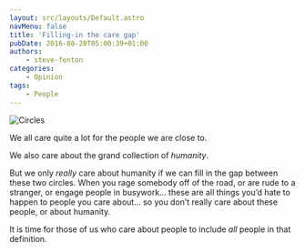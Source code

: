 ```yaml
---
layout: src/layouts/Default.astro
navMenu: false
title: 'Filling-in the care gap'
pubDate: 2016-08-20T05:00:39+01:00
authors:
    - steve-fenton
categories:
    - Opinion
tags:
    - People
---
```


![Circles](/img/2016/08/circles.jpg)

We all care quite a lot for the people we are close to.

We also care about the grand collection of *humanity*.

But we only *really* care about humanity if we can fill in the gap between these two circles. When you rage somebody off of the road, or are rude to a stranger, or engage people in busywork… these are all things you’d hate to happen to people you care about… so you don’t really care about these people, or about humanity.

It is time for those of us who care about people to include *all* people in that definition.